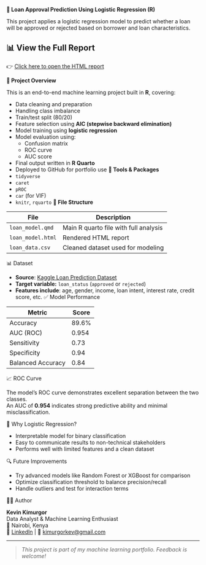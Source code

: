 **🏦 Loan Approval Prediction Using Logistic Regression (R)**

This project applies a logistic regression model to predict whether a loan will be approved or rejected based on borrower and loan characteristics.

## 📊 View the Full Report

👉 [Click here to open the HTML report](https://kimukev.github.io/loan-approval-logistic-regression/loan_model.html)



**📌 Project Overview**

This is an end-to-end machine learning project built in **R**, covering:

- Data cleaning and preparation  
- Handling class imbalance  
- Train/test split (80/20)
- Feature selection using **AIC (stepwise backward elimination)**
- Model training using **logistic regression**
- Model evaluation using:
  - Confusion matrix
  - ROC curve
  - AUC score
- Final output written in **R Quarto**  
- Deployed to GitHub for portfolio use
**🧰 Tools & Packages**
- `tidyverse`
- `caret`
- `pROC`
- `car` (for VIF)
- `knitr`, `rquarto`
**📁 File Structure**

| File              | Description                                 |
|-------------------|---------------------------------------------|
| `loan_model.qmd`  | Main R quarto file with full analysis       |
| `loan_model.html` | Rendered HTML report                        |
| `loan_data.csv`   | Cleaned dataset used for modeling           |
📊 Dataset

- **Source**: [Kaggle Loan Prediction Dataset](https://www.kaggle.com/)
- **Target variable:** `loan_status` (`approved` or `rejected`)
- **Features include**: age, gender, income, loan intent, interest rate, credit score, etc.
  ✅ Model Performance

| Metric             | Score   |
|--------------------|---------|
| Accuracy           | 89.6%   |
| AUC (ROC)          | 0.954   |
| Sensitivity        | 0.73    |
| Specificity        | 0.94    |
| Balanced Accuracy  | 0.84    |

📈 ROC Curve

The model’s ROC curve demonstrates excellent separation between the two classes.  
An AUC of **0.954** indicates strong predictive ability and minimal misclassification.

🎯 Why Logistic Regression?

- Interpretable model for binary classification
- Easy to communicate results to non-technical stakeholders
- Performs well with limited features and a clean dataset

🔍 Future Improvements

- Try advanced models like Random Forest or XGBoost for comparison  
- Optimize classification threshold to balance precision/recall  
- Handle outliers and test for interaction terms

 🧑‍💻 Author

**Kevin Kimurgor**  
Data Analyst & Machine Learning Enthusiast  
📍 Nairobi, Kenya  
💼 [LinkedIn](https://www.linkedin.com/) | 
📧 kimurgorkev@gmail.com

---

> _This project is part of my machine learning portfolio. Feedback is welcome!_
